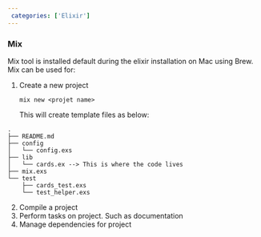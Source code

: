 ```yaml
---
 categories: ['Elixir']
---
```


### Mix
Mix tool is installed default during the elixir installation on Mac using Brew. Mix can be used for:

1.  Create a new project
    ```
    mix new <projet name>
    ```
    This will create template files as below:
```
.
├── README.md
├── config
│   └── config.exs
├── lib
│   └── cards.ex --> This is where the code lives
├── mix.exs
└── test
    ├── cards_test.exs
    └── test_helper.exs
```

2. Compile a project
3. Perform tasks on project. Such as documentation
4. Manage dependencies for project

